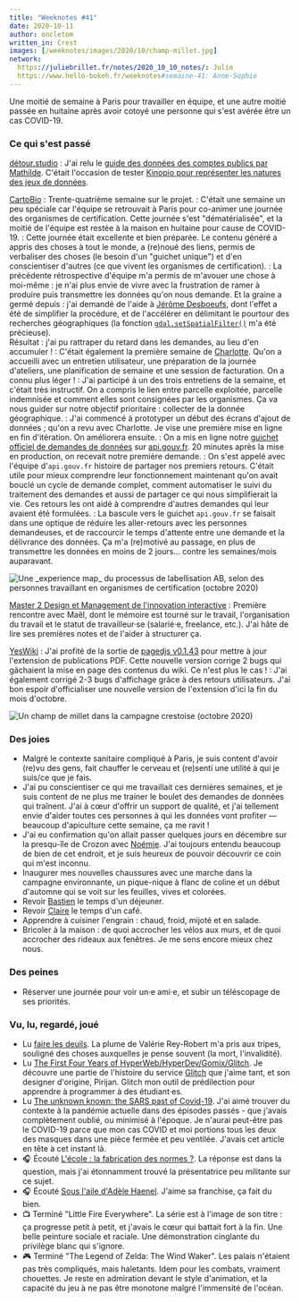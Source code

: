 ```yaml
---
title: "Weeknotes #41"
date: 2020-10-11
author: oncletom
written_in: Crest
images: [/weeknotes/images/2020/10/champ-millet.jpg]
network:
  https://juliebrillet.fr/notes/2020_10_10_notes/: Julie
  https://www.hello-bokeh.fr/weeknotes#semaine-41: Anne-Sophie
---
```


Une moitié de semaine à Paris pour travailler en équipe, et une autre moitié passée en huitaine après avoir cotoyé une personne qui s'est avérée être un cas COVID-19.

<!--more-->

### Ce qui s'est passé

[détour.studio]
: J'ai relu le [guide des données des comptes publics par Mathilde](https://github.com/etalab/datagouvfr-pages/pull/4). C'était l'occasion de tester [Kinopio pour représenter les natures des jeux de données](https://kinopio.club/comptes-publics-fr-lJpwDjcfYgNyutdLXotbH).

[CartoBio]
: Trente-quatrième semaine sur le projet.
: C'était une semaine un peu spéciale car l'équipe se retrouvait à Paris pour co-animer une journée des organismes de certification. Cette journée s'est "dématérialisée", et la moitié de l'équipe est restée à la maison en huitaine pour cause de COVID-19.
: Cette journée était excellente et bien préparée. Le contenu généré a appris des choses à tout le monde, a (re)noué des liens, permis de verbaliser des choses (le besoin d'un "guichet unique") et d'en conscientiser d'autres (ce que vivent les organismes de certification).
: La précédente rétrospective d'équipe m'a permis de m'avouer une chose à moi-même : je n'ai plus envie de vivre avec la frustration de ramer à produire puis transmettre les données qu'on nous demande. Et la graine a germé depuis : j'ai demandé de l'aide à [Jérôme Desboeufs](https://twitter.com/jdesboeufs), dont l'effet a été de simplifier la procédure, et de l'accélérer en délimitant le pourtour des recherches géographiques (la fonction [`gdal.setSpatialFilter()`](https://contra.io/node-gdal-next/classes/gdal.Layer.html#method-setSpatialFilter) m'a été précieuse).<br>
Résultat : j'ai pu rattraper du retard dans les demandes, au lieu d'en accumuler !
: C'était également la première semaine de [Charlotte](https://fr.linkedin.com/in/charlottepellefigue). Qu'on a accueilli avec un entretien utilisateur, une préparation de la journée d'ateliers, une planification de semaine et une session de facturation. On a connu plus léger !
: J'ai participé à un des trois entretiens de la semaine, et c'était très instructif. On a compris le lien entre parcelle exploitée, parcelle indemnisée et comment elles sont consignées par les organismes. Ça va nous guider sur notre objectif prioritaire : collecter de la donnée géographique.
: J'ai commencé à prototyper un début des écrans d'ajout de données ; qu'on a revu avec Charlotte. Je vise une première mise en ligne en fin d'itération. On améliorera ensuite.
: On a mis en ligne notre [guichet officiel de demandes de données](https://api.gouv.fr/les-api/api_cartobio_territoires) sur [api.gouv.fr](https://api.gouv.fr). 20 minutes après la mise en production, on recevait notre première demande.
: On s'est appelé avec l'équipe d'`api.gouv.fr` histoire de partager nos premiers retours. C'était utile pour mieux comprendre leur fonctionnement maintenant qu'on avait bouclé un cycle de demande complet, comment automatiser le suivi du traitement des demandes et aussi de partager ce qui nous simplifierait la vie. Ces retours les ont aidé à comprendre d'autres demandes qui leur avaient été formulées.
: La bascule vers le guichet `api.gouv.fr` se faisait dans une optique de réduire les aller-retours avec les personnes demandeuses, et de raccourcir le temps d'attente entre une demande et la délivrance des données. Ça m'a (re)motivé au passage, en plus de transmettre les données en moins de 2 jours… contre les semaines/mois auparavant.

![](/weeknotes/images/2020/10/label-ab-experience-map.png "Une _experience map_ du processus de labellisation AB, selon des personnes travaillant en organismes de certification (octobre 2020)")

[Master 2 Design et Management de l'innovation interactive]
: Première rencontre avec Maël, dont le mémoire est tourné sur le travail, l'organisation du travail et le statut de travailleur·se (salarié·e, freelance, etc.). J'ai hâte de lire ses premières notes et de l'aider à structurer ça.

[YesWiki]
: J'ai profité de la sortie de [pagedjs v0.1.43](https://www.pagedjs.org/) pour mettre à jour l'extension de publications PDF. Cette nouvelle version corrige 2 bugs qui gâchaient la mise en page des contenus du wiki. Ce n'est plus le cas !
: J'ai également corrigé 2-3 bugs d'affichage grâce à des retours utilisateurs. J'ai bon espoir d'officialiser une nouvelle version de l'extension d'ici la fin du mois d'octobre.

![](/weeknotes/images/2020/10/champ-millet.jpg "Un champ de millet dans la campagne crestoise (octobre 2020)")

### Des joies

- Malgré le contexte sanitaire compliqué à Paris, je suis content d'avoir (re)vu des gens, fait chauffer le cerveau et (re)senti une utilité à qui je suis/ce que je fais.
- J'ai pu conscientiser ce qui me travaillait ces dernières semaines, et je suis content de ne plus me trainer le boulet des demandes de données qui traînent. J'ai à cœur d'offrir un support de qualité, et j'ai tellement envie d'aider toutes ces personnes à qui les données vont profiter — beaucoup d'apiculture cette semaine, ça me ravit !
- J'ai eu confirmation qu'on allait passer quelques jours en décembre sur la presqu-île de Crozon avec [Noémie]. J'ai toujours entendu beaucoup de bien de cet endroit, et je suis heureux de pouvoir découvrir ce coin qui m'est inconnu.
- Inaugurer mes nouvelles chaussures avec une marche dans la campagne environnante, un pique-nique à flanc de coline et un début d'automne qui se voit sur les feuilles, vives et colorées.
- Revoir [Bastien](https://bzg.fr) le temps d'un déjeuner.
- Revoir [Claire](https://twitter.com/eClairPetreault) le temps d'un café.
- Apprendre à cuisiner l'engrain : chaud, froid, mijoté et en salade.
- Bricoler à la maison : de quoi accrocher les vélos aux murs, et de quoi accrocher des rideaux aux fenêtres. Je me sens encore mieux chez nous.

### Des peines

- Réserver une journée pour voir un·e ami·e, et subir un téléscopage de ses priorités.

### Vu, lu, regardé, joué

- Lu [faire les deuils](http://www.crepegeorgette.com/2020/09/23/faire-les-deuils/). La plume de Valérie Rey-Robert m'a pris aux tripes, souligné des choses auxquelles je pense souvent (la mort, l'invalidité).
- Lu [The First Four Years of HyperWeb/HyperDev/Gomix/Glitch](http://pketh.org/the-first-four-years-of-glitch.html). Je découvre une partie de l'histoire du service [Glitch](https://glitch.com) que j'aime tant, et son designer d'origine, Pirijan. Glitch mon outil de prédilection pour apprendre à programmer à des étudiant·es.
- Lu [The unknown known: the SARS past of Covid-19](http://medanthroquarterly.org/2020/06/05/the-unknown-known-the-sars-past-of-covid-19/). J'ai aimé trouver du contexte à la pandémie actuelle dans des épisodes passés - que j'avais complètement oublié, ou minimisé à l'époque. Je n'aurai peut-être pas le COVID-19 parce que mon cas COVID et moi portions tous les deux des masques dans une pièce fermée et peu ventilée. J'avais cet article en tête à cet instant là.
- 🎧 Écouté [L'école : la fabrication des normes ?](https://www.franceinter.fr/emissions/pas-son-genre/pas-son-genre-02-octobre-2020). La réponse est dans la question, mais j'ai étonnamment trouvé la présentatrice peu militante sur ce sujet.
- 🎧 Écouté [Sous l'aile d'Adèle Haenel](https://www.franceinter.fr/emissions/boomerang/boomerang-28-septembre-2020). J'aime sa franchise, ça fait du bien.
- 📺 Terminé "Little Fire Everywhere". La série est à l'image de son titre : ça progresse petit à petit, et j'avais le cœur qui battait fort à la fin. Une belle peinture sociale et raciale. Une démonstration cinglante du privilège blanc qui s'ignore.
- 🎮 Terminé "The Legend of Zelda: The Wind Waker". Les palais n'étaient pas très compliqués, mais haletants. Idem pour les combats, vraiment chouettes. Je reste en admiration devant le style d'animation, et la capacité du jeu à ne pas être monotone malgré l'immensité de l'océan.

[détour.studio]: /
[Stylo]: https://github.com/EcrituresNumeriques/stylo
[CartoBio]: https://cartobio.org/
[Usine Vivante]: https://www.usinevivante.org
[Revue Hybrid]: https://www.puv-editions.fr/collections/hybrid.html
[Master 2 Design et Management de l'Innovation Interactive]: https://www.gobelins.fr/formation/mdi-design-et-management-de-l-innovation-interactive-cycle-2-lead-technique-ou-lead
[Master 2 Innovation & transformation numérique]: https://www.sciencespo.fr/ecole-management-innovation/fr/formations/innovation-transformation-numerique.html
[paged.js]: https://www.pagedjs.org/
[YesWiki]: https://yeswiki.net/

[Noémie]: https://noemiegirard.co
[Sofia]: https://twitter.com/sofiaboulaarab
[Anne-Sophie]: https://hello-bokeh.fr
[Guillaume]: https://www.yuzutech.fr/
[Claire]: https://www.lassembleuse.fr/
[Antoine]: https://www.quaternum.net/
[Alexandre]: https://apollonet.fr/
